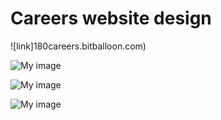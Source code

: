 # Careers website design 

![link]180careers.bitballoon.com)

![My image](http://i.imgur.com/7p2h73G.png)

![My image](http://i.imgur.com/QdPQBHd.png)

![My image](http://i.imgur.com/TkunNSr.png)

